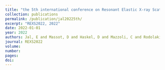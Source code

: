 ```yaml
---
title: "the 5th international conference on Resonant Elastic X-ray Scattering is hosted in Europe again."
collection: publications
permalink: /publication/jal20225th/
excerpt: "REXS2022, 2022"
date: 2022-01-01
year: 2022
authors: Jal, E and Massot, D and Haskel, D and Mazzoli, C and Rodolakis, F
journal: REXS2022
volume: 
number: 
pages: 
doi: 
---
```

